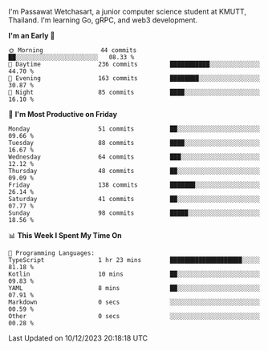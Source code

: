 
I'm Passawat Wetchasart, a junior computer science student at KMUTT, Thailand. I'm learning Go, gRPC, and web3 development.



<!--START_SECTION:waka-->
**I'm an Early 🐤** 

```text
🌞 Morning                44 commits          ██░░░░░░░░░░░░░░░░░░░░░░░   08.33 % 
🌆 Daytime                236 commits         ███████████░░░░░░░░░░░░░░   44.70 % 
🌃 Evening                163 commits         ████████░░░░░░░░░░░░░░░░░   30.87 % 
🌙 Night                  85 commits          ████░░░░░░░░░░░░░░░░░░░░░   16.10 % 
```
📅 **I'm Most Productive on Friday** 

```text
Monday                   51 commits          ██░░░░░░░░░░░░░░░░░░░░░░░   09.66 % 
Tuesday                  88 commits          ████░░░░░░░░░░░░░░░░░░░░░   16.67 % 
Wednesday                64 commits          ███░░░░░░░░░░░░░░░░░░░░░░   12.12 % 
Thursday                 48 commits          ██░░░░░░░░░░░░░░░░░░░░░░░   09.09 % 
Friday                   138 commits         ███████░░░░░░░░░░░░░░░░░░   26.14 % 
Saturday                 41 commits          ██░░░░░░░░░░░░░░░░░░░░░░░   07.77 % 
Sunday                   98 commits          █████░░░░░░░░░░░░░░░░░░░░   18.56 % 
```


📊 **This Week I Spent My Time On** 

```text
💬 Programming Languages: 
TypeScript               1 hr 23 mins        ████████████████████░░░░░   81.18 % 
Kotlin                   10 mins             ██░░░░░░░░░░░░░░░░░░░░░░░   09.83 % 
YAML                     8 mins              ██░░░░░░░░░░░░░░░░░░░░░░░   07.91 % 
Markdown                 0 secs              ░░░░░░░░░░░░░░░░░░░░░░░░░   00.59 % 
Other                    0 secs              ░░░░░░░░░░░░░░░░░░░░░░░░░   00.28 % 
```


 Last Updated on 10/12/2023 20:18:18 UTC
<!--END_SECTION:waka-->

<!--
**markpassawat/markpassawat** is a ✨ _special_ ✨ repository because its `README.md` (this file) appears on your GitHub profile.

Here are some ideas to get you started:

- 🔭 I’m currently working on ...
- 🌱 I’m currently learning ...
- 👯 I’m looking to collaborate on ...
- 🤔 I’m looking for help with ...
- 💬 Ask me about ...
- 📫 How to reach me: ...
- 😄 Pronouns: He/Him
- ⚡ Fun fact: ...
-->
